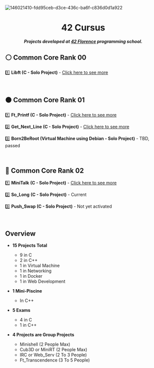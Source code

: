 ![146021410-fdd95ceb-d3ce-436c-ba6f-c836d0d1a922](https://user-images.githubusercontent.com/58959408/193740708-11739deb-c890-4a47-ae49-9d2eb69faa30.png)

<div align="center">

# 42 Cursus
  
<p align="center">
	<b><i>Projects developed at <a href="https://42firenze.it/">42 Florence</a> programming school.</i></b><br>
</p>

</div>

## ⚪ Common Core Rank 00

</div>

1️⃣ **Libft (C - Solo Project)** - [Click here to see more](https://github.com/nataliakzm/School42_Cursus/tree/main/Libft)

<br>

## 🟠 Common Core Rank 01

</div>

1️⃣ **Ft_Printf (C - Solo Project)** - [Click here to see more](https://github.com/nataliakzm/School42_Cursus/tree/main/Ft_Printf)

2️⃣ **Get_Next_Line (C - Solo Project)** - [Click here to see more](https://github.com/nataliakzm/School42_Cursus/tree/main/Get_Next_Line)

3️⃣ **Born2BeRoot (Virtual Machine using Debian - Solo Project)** - TBD, passed

<br>

## 🔵 Common Core Rank 02

</div>

1️⃣ **MiniTalk** **(C - Solo Project)** - [Click here to see more](https://github.com/nataliakzm/School42_Cursus/tree/main/Minitalk)

2️⃣ **So_Long** **(C - Solo Project)** - Current

3️⃣ **Push_Swap (C - Solo Project)** - Not yet activated

<br>

## Overview

</div>

- **15 Projects Total** 
  - 9 in C
  - 2 in C++
  - 1 in Virtual Machine
  - 1 in Networking
  - 1 in Docker
  - 1 in Web Development
  
- **1 Mini-Piscine**
  - In C++

- **5 Exams**
  - 4 in C 
  - 1 in C++

- **4 Projects are Group Projects**
  - Minishell (2 People Max)
  - Cub3D or MiniRT (2 People Max)
  - IRC or Web_Serv (2 To 3 People)
  - Ft_Transcendence (3 To 5 People)
